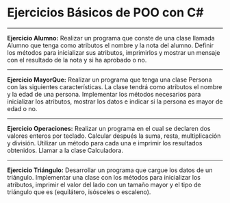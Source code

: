 # Ejercicios Básicos de POO con C#

---

**Ejercicio Alumno:**
    Realizar un programa que conste de una clase llamada Alumno que tenga como atributos el nombre y la nota del alumno. Definir los métodos para inicializar sus atributos, imprimirlos y mostrar un mensaje con el resultado de la nota y si ha aprobado o no.

---

**Ejercicio MayorQue:**
    Realizar un programa que tenga una clase Persona con las siguientes características. La clase tendrá como atributos el nombre y la edad de una persona. Implementar los métodos necesarios para inicializar los atributos, mostrar los datos e indicar si la persona es mayor de edad o no.

---

**Ejercicio Operaciones:**
    Realizar un programa en el cual se declaren dos valores enteros por teclado. Calcular después la suma, resta, multiplicación y división. Utilizar un método para cada una e imprimir los resultados obtenidos. Llamar a la clase Calculadora.

---

**Ejercicio Triángulo:**
    Desarrollar un programa que cargue los datos de un triángulo. Implementar una clase con los métodos para inicializar los atributos, imprimir el valor del lado con un tamaño mayor y  el tipo de triángulo que es (equilátero, isósceles o escaleno).
